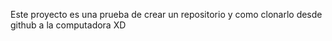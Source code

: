 Este proyecto es una prueba de crear un repositorio y como clonarlo desde github a la computadora XD
